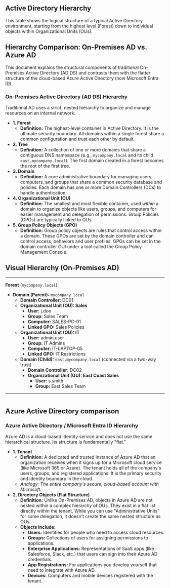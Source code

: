 ## Active Directory Hierarchy

This table shows the logical structure of a typical Active Directory environment, starting from the highest level (Forest) down to individual objects within Organizational Units (OUs).
## Hierarchy Comparison: On-Premises AD vs. Azure AD

This document explains the structural components of traditional On-Premises Active Directory (AD DS) and contrasts them with the flatter structure of the cloud-based Azure Active Directory (now Microsoft Entra ID).

### On-Premises Active Directory (AD DS) Hierarchy

Traditional AD uses a strict, nested hierarchy to organize and manage resources on an internal network.

* **1. Forest**
    * **Definition:** The highest-level container in Active Directory. It is the ultimate security boundary. All domains within a single forest share a common configuration and trust each other by default.
* **2. Tree**
    * **Definition:** A collection of one or more domains that share a contiguous DNS namespace (e.g., `mycompany.local` and its child `east.mycompany.local`). The first domain created in a forest becomes the root of the first tree.
* **3. Domain**
    * **Definition:** A core administrative boundary for managing users, computers, and groups that share a common security database and policies. Each domain has one or more Domain Controllers (DCs) to handle authentication.
* **4. Organizational Unit (OU)**
    * **Definition:** The smallest and most flexible container, used *within* a domain to organize objects like users, groups, and computers for easier management and delegation of permissions. Group Policies (GPOs) are typically linked to OUs.
* **5. Group Policy Objects (GPO)**
    * **Definition:** Group policy objects are rules that control access within a domain. These GPOs are set by the domain controller and can control access, behaviors and user profiles. GPOs can be set in the domain controller GUI under a tool called the Group Policy Management Console.

## Visual Hierarchy (On-Premises AD)
---
**Forest** (`mycompany.local`)
* **Domain (Parent):** `mycompany.local`
    * **Domain Controller:** DC01
    * **Organizational Unit (OU): Sales**
        * **User:** j.doe
        * **Group:** Sales Team
        * **Computer:** SALES-PC-01
        * **Linked GPO:** Sales Policies
    * **Organizational Unit (OU): IT**
        * **User:** admin.user
        * **Group:** IT Admins
        * **Computer:** IT-LAPTOP-05
        * **Linked GPO:** IT Restrictions
    * **Domain (Child):** `east.mycompany.local` (connected via a two-way trust)
        * **Domain Controller:** DC02
        * **Organizational Unit (OU): East Coast Sales**
            * **User:** s.smith
            * **Group:** East Sales Team

---

```mermaid
```
## Azure Active Directory comparison 
### Azure Active Directory / Microsoft Entra ID Hierarchy

Azure AD is a cloud-based identity service and does not use the same hierarchical structure. Its structure is fundamentally "flat."

* **1. Tenant**
    * **Definition:** A dedicated and trusted instance of Azure AD that an organization receives when it signs up for a Microsoft cloud service (like Microsoft 365 or Azure). The tenant holds all of the company's users, groups, and registered applications. It is the primary security and identity boundary in the cloud.
    * *Analogy: The entire company's secure, cloud-based account with Microsoft.*
* **2. Directory Objects (Flat Structure)**
    * **Definition:** Unlike On-Premises AD, objects in Azure AD are not nested within a complex hierarchy of OUs. They exist in a flat list directly within the tenant. While you can use "Administrative Units" for some delegation, it doesn't create the same nested structure as OUs.
    * **Objects Include:**
        * **Users:** Identities for people who need to access cloud resources.
        * **Groups:** Collections of users for assigning permissions to applications.
        * **Enterprise Applications:** Representations of SaaS apps (like Salesforce, Slack, etc.) that users can sign into their Azure AD credentials.
        * **App Registrations:** For applications you develop yourself that need to integrate with Azure AD.
        * **Devices:** Computers and mobile devices registered with the tenant.
